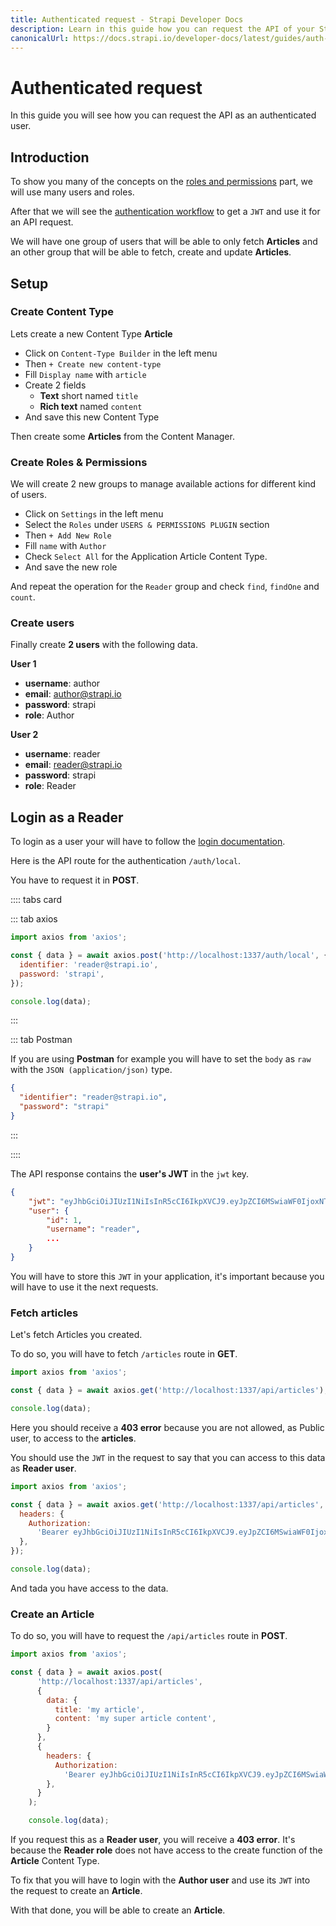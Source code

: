 ```yaml
---
title: Authenticated request - Strapi Developer Docs
description: Learn in this guide how you can request the API of your Strapi project as an authenticated user.
canonicalUrl: https://docs.strapi.io/developer-docs/latest/guides/auth-request.html
---
```


# Authenticated request

In this guide you will see how you can request the API as an authenticated user.

## Introduction

To show you many of the concepts on the [roles and permissions](/developer-docs/latest/plugins/users-permissions.md) part, we will use many users and roles.

After that we will see the [authentication workflow](/developer-docs/latest/plugins/users-permissions.md#authentication) to get a `JWT` and use it for an API request.

We will have one group of users that will be able to only fetch **Articles** and an other group that will be able to fetch, create and update **Articles**.

## Setup

### Create Content Type

Lets create a new Content Type **Article**

- Click on `Content-Type Builder` in the left menu
- Then `+ Create new content-type`
- Fill `Display name` with `article`
- Create 2 fields
  - **Text** short named `title`
  - **Rich text** named `content`
- And save this new Content Type

Then create some **Articles** from the Content Manager.

### Create Roles & Permissions

We will create 2 new groups to manage available actions for different kind of users.

- Click on `Settings` in the left menu
- Select the `Roles` under `USERS & PERMISSIONS PLUGIN` section
- Then `+ Add New Role`
- Fill `name` with `Author`
- Check `Select All` for the Application Article Content Type.
- And save the new role

And repeat the operation for the `Reader` group and check `find`, `findOne` and `count`.

### Create users

Finally create **2 users** with the following data.

**User 1**

- **username**: author
- **email**: author@strapi.io
- **password**: strapi
- **role**: Author

**User 2**

- **username**: reader
- **email**: reader@strapi.io
- **password**: strapi
- **role**: Reader

## Login as a Reader

To login as a user your will have to follow the [login documentation](/developer-docs/latest/plugins/users-permissions.md#login).

Here is the API route for the authentication `/auth/local`.

You have to request it in **POST**.

:::: tabs card

::: tab axios

```js
import axios from 'axios';

const { data } = await axios.post('http://localhost:1337/auth/local', {
  identifier: 'reader@strapi.io',
  password: 'strapi',
});

console.log(data);
```

:::

::: tab Postman

If you are using **Postman** for example you will have to set the `body` as `raw` with the `JSON (application/json)` type.

```json
{
  "identifier": "reader@strapi.io",
  "password": "strapi"
}
```

:::

::::

The API response contains the **user's JWT** in the `jwt` key.

```json
{
    "jwt": "eyJhbGciOiJIUzI1NiIsInR5cCI6IkpXVCJ9.eyJpZCI6MSwiaWF0IjoxNTc2OTM4MTUwLCJleHAiOjE1Nzk1MzAxNTB9.UgsjjXkAZ-anD257BF7y1hbjuY3ogNceKfTAQtzDEsU",
    "user": {
        "id": 1,
        "username": "reader",
        ...
    }
}
```

You will have to store this `JWT` in your application, it's important because you will have to use it the next requests.

### Fetch articles

Let's fetch Articles you created.

To do so, you will have to fetch `/articles` route in **GET**.

```js
import axios from 'axios';

const { data } = await axios.get('http://localhost:1337/api/articles');

console.log(data);
```

Here you should receive a **403 error** because you are not allowed, as Public user, to access to the **articles**.

You should use the `JWT` in the request to say that you can access to this data as **Reader user**.

```js
import axios from 'axios';

const { data } = await axios.get('http://localhost:1337/api/articles', {
  headers: {
    Authorization:
      'Bearer eyJhbGciOiJIUzI1NiIsInR5cCI6IkpXVCJ9.eyJpZCI6MSwiaWF0IjoxNTc2OTM4MTUwLCJleHAiOjE1Nzk1MzAxNTB9.UgsjjXkAZ-anD257BF7y1hbjuY3ogNceKfTAQtzDEsU',
  },
});

console.log(data);
```

And tada you have access to the data.

### Create an Article

To do so, you will have to request the `/api/articles` route in **POST**.

```js
import axios from 'axios';

const { data } = await axios.post(
      'http://localhost:1337/api/articles',
      {
        data: {
          title: 'my article',
          content: 'my super article content',
        }
      },
      {
        headers: {
          Authorization:
            'Bearer eyJhbGciOiJIUzI1NiIsInR5cCI6IkpXVCJ9.eyJpZCI6MSwiaWF0IjoxNTc2OTM4MTUwLCJleHAiOjE1Nzk1MzAxNTB9.UgsjjXkAZ-anD257BF7y1hbjuY3ogNceKfTAQtzDEsU',
        },
      }
    );

    console.log(data);
```

If you request this as a **Reader user**, you will receive a **403 error**. It's because the **Reader role** does not have access to the create function of the **Article** Content Type.

To fix that you will have to login with the **Author user** and use its `JWT` into the request to create an **Article**.

With that done, you will be able to create an **Article**.
